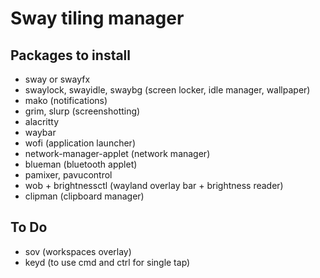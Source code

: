 # Sway tiling manager

## Packages to install

- sway or swayfx
- swaylock, swayidle, swaybg (screen locker, idle manager, wallpaper)
- mako (notifications)
- grim, slurp (screenshotting)
- alacritty
- waybar
- wofi (application launcher)
- network-manager-applet (network manager)
- blueman (bluetooth applet)
- pamixer, pavucontrol
- wob + brightnessctl (wayland overlay bar + brightness reader)
- clipman (clipboard manager)

## To Do
- sov (workspaces overlay)
- keyd (to use cmd and ctrl for single tap)

